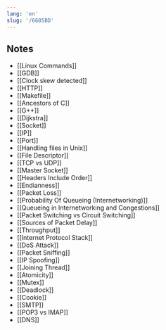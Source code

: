 ```yaml
---
lang: 'en'
slug: '/6605BD'
---
```


## Notes

- [[Linux Commands]]
- [[GDB]]
- [[Clock skew detected]]
- [[HTTP]]
- [[Makefile]]
- [[Ancestors of C]]
- [[G++]]
- [[Dijkstra]]
- [[Socket]]
- [[IP]]
- [[Port]]
- [[Handling files in Unix]]
- [[File Descriptor]]
- [[TCP vs UDP]]
- [[Master Socket]]
- [[Headers Include Order]]
- [[Endianness]]
- [[Packet Loss]]
- [[Probability Of Queueing (Internetworking)]]
- [[Queueing in Internetworking and Congestions]]
- [[Packet Switching vs Circuit Switching]]
- [[Sources of Packet Delay]]
- [[Throughput]]
- [[Internet Protocol Stack]]
- [[DoS Attack]]
- [[Packet Sniffing]]
- [[IP Spoofing]]
- [[Joining Thread]]
- [[Atomicity]]
- [[Mutex]]
- [[Deadlock]]
- [[Cookie]]
- [[SMTP]]
- [[POP3 vs IMAP]]
- [[DNS]]
